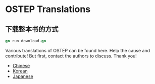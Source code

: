 # OSTEP Translations
## 下载整本书的方式
```go
go run download.go
```
Various translations of OSTEP can be found here. Help the cause and contribute! But first, contact the authors to discuss. Thank you!
* [Chinese](chinese)
* [Korean](korean)
* [Japanese](japanese)
